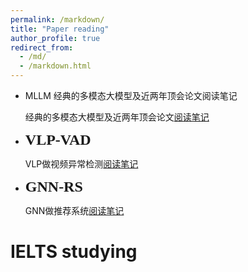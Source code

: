 ```yaml
---
permalink: /markdown/
title: "Paper reading"
author_profile: true
redirect_from: 
  - /md/
  - /markdown.html
---
```

<link rel="stylesheet" href="{{ site.baseurl }}/assets/css/style.css">



* <span class="mllm">MLLM</span> 经典的多模态大模型及近两年顶会论文阅读笔记
  
  经典的多模态大模型及近两年顶会论文[阅读笔记](https://vcnhl39yiabw.feishu.cn/wiki/NldKw0nHYiXlzCkCDWzc5ETUnfc)
  
* <span style="font-family: 'Microsoft YaHei'; font-size: 24px; font-weight: bold;">VLP-VAD</span>
  
  VLP做视频异常检测[阅读笔记](https://vcnhl39yiabw.feishu.cn/wiki/EkNYw6EuqiCbS5k5y07cBmy5nge)
  
* <span style="font-family: 'Microsoft YaHei'; font-size: 24px; font-weight: bold;">GNN-RS</span>
  
  GNN做推荐系统[阅读笔记](https://vcnhl39yiabw.feishu.cn/wiki/X0wewHEyEiyhkSkBAOdc6xcGnVg)

IELTS studying
======

